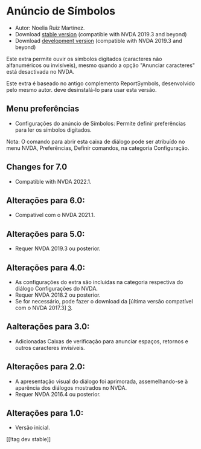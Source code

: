 # Anúncio de Símbolos #

*	Autor: Noelia Ruiz Martínez.
*	Download [stable version][1] (compatible with NVDA 2019.3 and beyond)
*	Download [development version][2] (compatible with NVDA 2019.3 and beyond)

Este extra permite ouvir os símbolos digitados (caracteres não alfanuméricos
ou invisíveis), mesmo quando  a opção \"Anunciar caracteres\" está
desactivada no NVDA.

Este extra é baseado no antigo complemento ReportSymbols, desenvolvido pelo
mesmo autor. deve desinstalá-lo para usar esta versão.

## Menu preferências ##
*	Configurações do anúncio de Símbolos: Permite definir preferências para
  ler os símbolos digitados.

Nota: O comando para abrir esta caixa de diálogo pode ser atribuído no menu
NVDA, Preferências, Definir comandos, na categoria Configuração.

## Changes for 7.0
* Compatible with NVDA 2022.1.

## Alterações para 6.0:
* Compatível com o NVDA 2021.1.

## Alterações para 5.0: ##
*	Requer NVDA 2019.3 ou posterior.

## Alterações para 4.0: ##
* As configurações do extra são incluídas na categoria respectiva do diálogo
  Configurações do NVDA.
* Requer NVDA 2018.2 ou posterior.
* Se for necessário, pode fazer o download da [última versão compatível com
  o NVDA 2017.3] [3].

## Aalterações para 3.0: ##
* Adicionadas Caixas de verificação para anunciar espaços, retornos e outros
  caracteres invisíveis.

## Alterações para 2.0: ##
*	A apresentação visual do diálogo foi aprimorada, assemelhando-se à
  aparência dos diálogos mostrados no NVDA.
*	Requer NVDA 2016.4 ou posterior.

## Alterações para 1.0: ##
*	Versão inicial.

[[!tag dev stable]]

[1]: https://addons.nvda-project.org/files/get.php?file=rsy

[2]: https://addons.nvda-project.org/files/get.php?file=rsy-dev

[3]: https://addons.nvda-project.org/files/get.php?file=rsy-o
